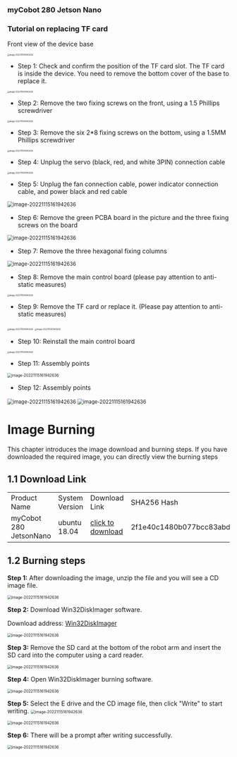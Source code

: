 ### **myCobot 280 Jetson Nano**

### **Tutorial on replacing TF card**

Front view of the device base

<img src="../../../resource\3-FunctionsAndApplications\5.BasicFunction\5.4-TFcard/3.5.4-1.png" alt="image-20221115161942636" style="zoom: 30%;" />

- Step 1: Check and confirm the position of the TF card slot. The TF card is inside the device. You need to remove the bottom cover of the base to replace it.

<img src="../../../resource\3-FunctionsAndApplications\5.BasicFunction\5.4-TFcard/3.5.4-1.1.png" alt="image-20221115161942636" style="zoom: 30%;" />

- Step 2: Remove the two fixing screws on the front, using a 1.5 Phillips screwdriver

<img src="../../../resource\3-FunctionsAndApplications\5.BasicFunction\5.4-TFcard/3.5.4-2.png" alt="image-20221115161942636" style="zoom: 30%;" />

- Step 3: Remove the six 2*8 fixing screws on the bottom, using a 1.5MM Phillips screwdriver

<img src="../../../resource\3-FunctionsAndApplications\5.BasicFunction\5.4-TFcard/3.5.4-3.png" alt="image-20221115161942636" style="zoom: 30%;" />

- Step 4: Unplug the servo (black, red, and white 3PIN) connection cable

<img src="../../../resource\3-FunctionsAndApplications\5.BasicFunction\5.4-TFcard/3.5.4-4.png" alt="image-20221115161942636" style="zoom: 30%;" />

- Step 5: Unplug the fan connection cable, power indicator connection cable, and power black and red cable

<img src="../../../resource\3-FunctionsAndApplications\5.BasicFunction\5.4-TFcard/3.5.4-55.png" alt="image-20221115161942636" style="zoom: 80%;" />

- Step 6: Remove the green PCBA board in the picture and the three fixing screws on the board

<img src="../../../resource\3-FunctionsAndApplications\5.BasicFunction\5.4-TFcard/3.5.4-66.png" alt="image-20221115161942636" style="zoom: 80%;" />

- Step 7: Remove the three hexagonal fixing columns

<img src="../../../resource\3-FunctionsAndApplications\5.BasicFunction\5.4-TFcard/3.5.4-77.png" alt="image-20221115161942636" style="zoom: 80%;" />

- Step 8: Remove the main control board (please pay attention to anti-static measures)

<img src="../../../resource\3-FunctionsAndApplications\5.BasicFunction\5.4-TFcard/3.5.4-8.png" alt="image-20221115161942636" style="zoom: 30%;" />

- Step 9: Remove the TF card or replace it. (Please pay attention to anti-static measures)

<img src="../../../resource\3-FunctionsAndApplications\5.BasicFunction\5.4-TFcard/3.5.4-9.1.png" alt="image-20221115161942636" style="zoom: 30%;" />

<img src="../../../resource\3-FunctionsAndApplications\5.BasicFunction\5.4-TFcard/3.5.4-9.2.png" alt="image-20221115161942636" style="zoom: 30%;" />

- Step 10: Reinstall the main control board

<img src="../../../resource\3-FunctionsAndApplications\5.BasicFunction\5.4-TFcard/3.5.4-10.png" alt="image-20221115161942636" style="zoom: 30%;" />

- Step 11: Assembly points

<img src="../../../resource\3-FunctionsAndApplications\5.BasicFunction\5.4-TFcard/3.5.4-111.png" alt="image-20221115161942636" style="zoom: 60%;" />

- Step 12: Assembly points

<img src="../../../resource\3-FunctionsAndApplications\5.BasicFunction\5.4-TFcard/3.5.4-12.11.png" alt="image-20221115161942636" style="zoom: 80%;" /> 

<img src="../../../resource\3-FunctionsAndApplications\5.BasicFunction\5.4-TFcard/3.5.4-12.22.png" alt="image-20221115161942636" style="zoom: 80%;" />

# Image Burning

This chapter introduces the image download and burning steps. If you have downloaded the required image, you can directly view the burning steps

## 1.1 Download Link

<table>
    <tr>
        <td>Product Name</td>
        <td>System Version</td>
        <td>Download Link</td>
        <td>SHA256 Hash</td>
    </tr>
    <tr>
        <td>myCobot 280 JetsonNano</td>
        <td>ubuntu 18.04</td>
        <td>
            <a href="https://download-elephantrobotics.oss-cn-shenzhen.aliyuncs.com/Product_software/iMage-ISO/myCobot-280JetsonNano/myCobot_280_Jetsonnano_V221101-shrink.zip">click to download</a>
        </td>
        <td>2f1e40c1480b077bcc83abd3b79ac175f25d21e9cc344a014636167ee2eb087c</td>
    </tr>
</table>




## 1.2 Burning steps

**Step 1:** After downloading the image, unzip the file and you will see a CD image file.

<img src="../../../resource\3-FunctionsAndApplications\5.BasicFunction\5.4-TFcard/1.png" alt="image-20221115161942636" style="zoom: 60%;" />

**Step 2:** Download Win32DiskImager software.

Download address: [Win32DiskImager](https://sourceforge.net/projects/win32diskimager/)

<img src="../../../resource\3-FunctionsAndApplications\5.BasicFunction\5.4-TFcard/2.png" alt="image-20221115161942636" style="zoom: 60%;" />

**Step 3:** Remove the SD card at the bottom of the robot arm and insert the SD card into the computer using a card reader.

<img src="../../../resource\3-FunctionsAndApplications\5.BasicFunction\5.4-TFcard/3.png" alt="image-20221115161942636" style="zoom: 60%;" />

**Step 4:** Open Win32DiskImager burning software.

<img src="../../../resource\3-FunctionsAndApplications\5.BasicFunction\5.4-TFcard/4.png" alt="image-20221115161942636" style="zoom: 60%;" />

**Step 5:** Select the E drive and the CD image file, then click "Write" to start writing.
<img src="../../../resource\3-FunctionsAndApplications\5.BasicFunction\5.4-TFcard/5.png" alt="image-20221115161942636" style="zoom: 60%;" />

<img src="../../../resource\3-FunctionsAndApplications\5.BasicFunction\5.4-TFcard/6.png" alt="image-20221115161942636" style="zoom: 60%;" />

**Step 6:** There will be a prompt after writing successfully.

<img src="../../../resource\3-FunctionsAndApplications\5.BasicFunction\5.4-TFcard/7.png" alt="image-20221115161942636" style="zoom: 60%;" />